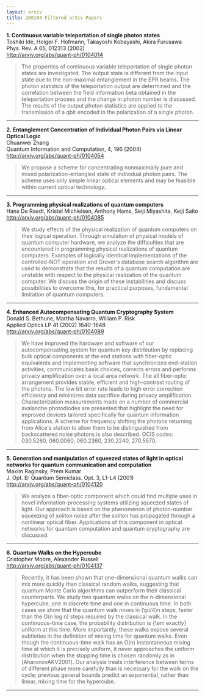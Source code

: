 ```yaml
---
layout: arxiv
title: 200104 Filtered arXiv Papers
---
```


**1.    Continuous variable teleportation of single photon states**  
Toshiki Ide, Holger F. Hofmann, Takayoshi Kobayashi, Akira Furusawa  
Phys. Rev. A 65, 012313 (2002)  
http://arxiv.org/abs/quant-ph/0104014  
<blockquote>
<p>
The properties of continuous variable teleportation of single photon states are investigated. The output state is different from the input state due to the non-maximal entanglement in the EPR beams. The photon statistics of the teleportation output are determined and the correlation between the field information beta obtained in the teleportation process and the change in photon number is discussed. The results of the output photon statistics are applied to the transmission of a qbit encoded in the polarization of a single photon.
</p>
</blockquote>

------

**2.    Entanglement Concentration of Individual Photon Pairs via Linear Optical Logic**  
Chuanwei Zhang  
Quantum Information and Computation, 4, 196 (2004)  
http://arxiv.org/abs/quant-ph/0104054  
<blockquote>
<p>
We propose a scheme for concentrating nonmaximally pure and mixed polarization-entangled state of individual photon pairs. The scheme uses only simple linear optical elements and may be feasible within current optical technology.
</p>
</blockquote>

------

**3.    Programming physical realizations of quantum computers**  
Hans De Raedt, Kristel Michielsen, Anthony Hams, Seiji Miyashita, Keiji Saito  
http://arxiv.org/abs/quant-ph/0104085  
<blockquote>
<p>
We study effects of the physical realization of quantum computers on their logical operation. Through simulation of physical models of quantum computer hardware, we analyze the difficulties that are encountered in programming physical realizations of quantum computers. Examples of logically identical implementations of the controlled-NOT operation and Grover's database search algorithm are used to demonstrate that the results of a quantum computation are unstable with respect to the physical realization of the quantum computer. We discuss the origin of these instabilities and discuss possibilities to overcome this, for practical purposes, fundamental limitation of quantum computers.
</p>
</blockquote>

------

**4.    Enhanced Autocompensating Quantum Cryptography System**  
Donald S. Bethune, Martha Navarro, William P. Risk  
Applied Optics LP 41 (2002) 1640-1648  
http://arxiv.org/abs/quant-ph/0104089  
<blockquote>
<p>
We have improved the hardware and software of our autocompensating system for quantum key distribution by replacing bulk optical components at the end stations with fiber-optic equivalents and implementing software that synchronizes end-station activities, communicates basis choices, corrects errors and performs privacy amplification over a local area network. The all fiber-optic arrangement provides stable, efficient and high-contrast routing of the photons. The low bit error rate leads to high error correction efficiency and minimizes data sacrifice during privacy amplification. Characterization measurements made on a number of commercial avalanche photodiodes are presented that highlight the need for improved devices tailored specifically for quantum information applications. A scheme for frequency shifting the photons returning from Alice's station to allow them to be distinguished from backscattered noise photons is also described. OCIS codes: 030.5260, 060.0060, 060.2360, 230.2240, 270.5570.
</p>
</blockquote>

------

**5.    Generation and manipulation of squeezed states of light in optical networks for quantum communication and computation**  
Maxim Raginsky, Prem Kumar  
J. Opt. B: Quantum Semiclass. Opt. 3, L1-L4 (2001)  
http://arxiv.org/abs/quant-ph/0104120  
<blockquote>
<p>
We analyze a fiber-optic component which could find multiple uses in novel information-processing systems utilizing squeezed states of light. Our approach is based on the phenomenon of photon-number squeezing of soliton noise after the soliton has propagated through a nonlinear optical fiber. Applications of this component in optical networks for quantum computation and quantum cryptography are discussed.
</p>
</blockquote>

------

**6.    Quantum Walks on the Hypercube**  
Cristopher Moore, Alexander Russell  
http://arxiv.org/abs/quant-ph/0104137  
<blockquote>
<p>
Recently, it has been shown that one-dimensional quantum walks can mix more quickly than classical random walks, suggesting that quantum Monte Carlo algorithms can outperform their classical counterparts. We study two quantum walks on the n-dimensional hypercube, one in discrete time and one in continuous time. In both cases we show that the quantum walk mixes in (\pi/4)n steps, faster than the O(n log n) steps required by the classical walk. In the continuous-time case, the probability distribution is {\em exactly} uniform at this time. More importantly, these walks expose several subtleties in the definition of mixing time for quantum walks. Even though the continuous-time walk has an O(n) instantaneous mixing time at which it is precisely uniform, it never approaches the uniform distribution when the stopping time is chosen randomly as in [AharonovAKV2001]. Our analysis treats interference between terms of different phase more carefully than is necessary for the walk on the cycle; previous general bounds predict an exponential, rather than linear, mixing time for the hypercube.
</p>
</blockquote>

------

